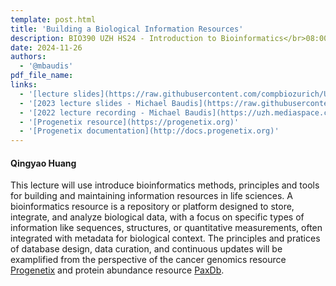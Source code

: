 ```yaml
---
template: post.html
title: 'Building a Biological Information Resources'
description: BIO390 UZH HS24 - Introduction to Bioinformatics</br>08:00-09:45 @ UZH Irchel Y03-G-85
date: 2024-11-26
authors:
  - '@mbaudis'
pdf_file_name:
links:
  - '[lecture slides](https://raw.githubusercontent.com/compbiozurich/UZH-BIO390/main/course-material/2024-11-26___Qingyao-Huang__Building-bioinformatics-resources__UZH-BIO390-HS24.pdf)'
  - '[2023 lecture slides - Michael Baudis](https://raw.githubusercontent.com/compbiozurich/UZH-BIO390/main/course-material/2023-11-28___Michael-Baudis__Building-a-Genomics-Resource__UZH-BIO390-HS23-lecture-11.pdf)'
  - '[2022 lecture recording - Michael Baudis](https://uzh.mediaspace.cast.switch.ch/media/Introduction+to+Bioinformatics+-+Lecture+11A+Building+a+Cancer+Genomics+Resource/0_y7gjutdp)'
  - '[Progenetix resource](https://progenetix.org)'
  - '[Progenetix documentation](http://docs.progenetix.org)'
---
```


#### Qingyao Huang

This lecture will use introduce bioinformatics methods, principles and tools for building and maintaining information resources in life sciences. A bioinformatics resource is a repository or platform designed to store, integrate, and analyze biological data, with a focus on specific types of information like sequences, structures, or quantitative measurements, often integrated with metadata for biological context. The principles and pratices of database design, data curation, and continuous updates will be examplified from the perspective of the cancer genomics resource [Progenetix](https://progenetix.org) and protein abundance resource [PaxDb](https://pax-db.org).

<!--more-->
